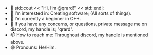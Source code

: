 - 👋 std::cout << "Hi, I’m @qrard!" << std::endl;
- 👀 I’m interested in: Creating software; (All sorts of things).
- 🌱 I’m currently a beginner in C++.
- 💞️ If you have any concerns, or questions, private message me on discord, my handle is; "qrard".
- 📫 How to reach me: Throughout discord, my handle is mentioned above.
- 😄 Pronouns: He/Him.
